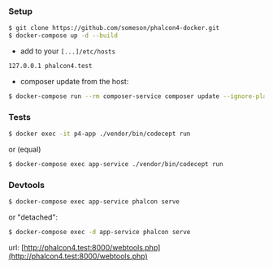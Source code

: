 ### Setup

```sh
$ git clone https://github.com/someson/phalcon4-docker.git
$ docker-compose up -d --build
```

- add to your ```[...]/etc/hosts```

```sh
127.0.0.1 phalcon4.test
```

- composer update from the host:

```sh
$ docker-compose run --rm composer-service composer update --ignore-platform-reqs --no-scripts
```

### Tests

```sh
$ docker exec -it p4-app ./vendor/bin/codecept run
```
or (equal)
```sh
$ docker-compose exec app-service ./vendor/bin/codecept run
```

### Devtools

```sh
$ docker-compose exec app-service phalcon serve
```

or "detached":

```sh
$ docker-compose exec -d app-service phalcon serve
```

url: [http://phalcon4.test:8000/webtools.php](http://phalcon4.test:8000/webtools.php)
